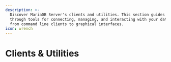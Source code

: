 ```yaml
---
description: >-
  Discover MariaDB Server's clients and utilities. This section guides you
  through tools for connecting, managing, and interacting with your database,
  from command line clients to graphical interfaces.
icon: wrench
---
```


# Clients & Utilities

